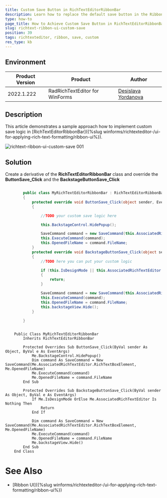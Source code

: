 ```yaml
---
title: Custom Save Button in RichTextEditorRibbonBar
description: Learn how to replace the default save button in the Ribbon UI for RadRichTextEditor.
type: how-to 
page_title: How to Achieve Custom Save Button in RichTextEditorRibbonBar
slug: richtext-ribbon-ui-custom-save
position: 39
tags: richtexteditor, ribbon, save, custom
res_type: kb
---
```


## Environment
 
|Product Version|Product|Author|
|----|----|----|
|2022.1.222|RadRichTextEditor for WinForms|[Desislava Yordanova](https://www.telerik.com/blogs/author/desislava-yordanova)|


## Description

This article demonstrates a sample approach how to implement custom save logic in [RichTextEditorRibbonBar]({%slug winforms/richtexteditor-/ui-for-applying-rich-text-formatting/ribbon-ui%}). 

![richtext-ribbon-ui-custom-save 001](images/richtext-ribbon-ui-custom-save001.png)

## Solution

Create a derivative of the **RichTextEditorRibbonBar** class and override the **ButtonSave_Click** and the **BackstageButtonSave_Click**


````C#  

        public class MyRichTextEditorRibbonBar : RichTextEditorRibbonBar
        {
            protected override void ButtonSave_Click(object sender, EventArgs e)
            {

                //TODO your custom save logic here

                this.BackstageControl.HidePopup();

                SaveCommand command = new SaveCommand(this.AssociatedRichTextEditor.RichTextBoxElement, this.OpenedFileName);
                this.ExecuteCommand(command);
                this.OpenedFileName = command.FileName;
            } 
            protected override void BackstageButtonSave_Click(object sender, EventArgs e)
            {
                //TODO here you can put your custom logic

                if (this.IsDesignMode || this.AssociatedRichTextEditor == null)
                {
                    return;
                }

                SaveCommand command = new SaveCommand(this.AssociatedRichTextEditor.RichTextBoxElement, this.OpenedFileName);
                this.ExecuteCommand(command);
                this.OpenedFileName = command.FileName;
                this.backstageView.Hide();
            }
             
        }  

````
````VB.NET

    Public Class MyRichTextEditorRibbonBar
        Inherits RichTextEditorRibbonBar

        Protected Overrides Sub ButtonSave_Click(ByVal sender As Object, ByVal e As EventArgs)
            Me.BackstageControl.HidePopup()
            Dim command As SaveCommand = New SaveCommand(Me.AssociatedRichTextEditor.RichTextBoxElement, Me.OpenedFileName)
            Me.ExecuteCommand(command)
            Me.OpenedFileName = command.FileName
        End Sub

        Protected Overrides Sub BackstageButtonSave_Click(ByVal sender As Object, ByVal e As EventArgs)
            If Me.IsDesignMode OrElse Me.AssociatedRichTextEditor Is Nothing Then
                Return
            End If

            Dim command As SaveCommand = New SaveCommand(Me.AssociatedRichTextEditor.RichTextBoxElement, Me.OpenedFileName)
            Me.ExecuteCommand(command)
            Me.OpenedFileName = command.FileName
            Me.backstageView.Hide()
        End Sub
    End Class

````

# See Also

* [Ribbon UI]({%slug winforms/richtexteditor-/ui-for-applying-rich-text-formatting/ribbon-ui%}) 